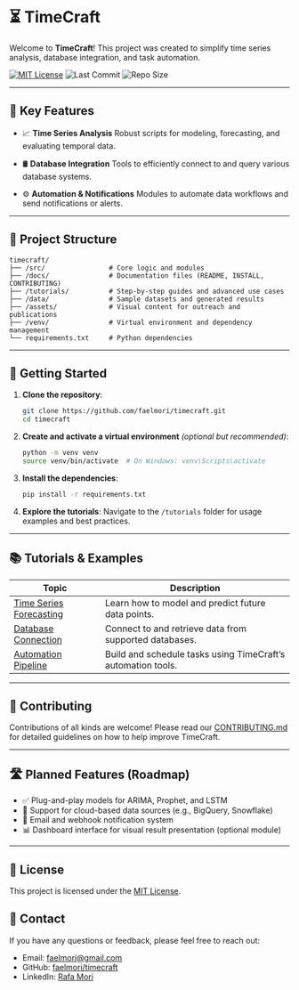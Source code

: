 # ⏳ TimeCraft

Welcome to **TimeCraft**! This project was created to simplify time series analysis, database integration, and task automation.

[![MIT License](https://img.shields.io/badge/License-MIT-blue.svg)](https://opensource.org/licenses/MIT) ![Last Commit](https://img.shields.io/github/last-commit/faelmori/timecraft) ![Repo Size](https://img.shields.io/github/repo-size/faelmori/timecraft)

---

## 🚀 Key Features

* 📈 **Time Series Analysis**
  Robust scripts for modeling, forecasting, and evaluating temporal data.

* 🛢️ **Database Integration**
  Tools to efficiently connect to and query various database systems.

* ⚙️ **Automation & Notifications**
  Modules to automate data workflows and send notifications or alerts.

---

## 📁 Project Structure

```
timecraft/
├── /src/                # Core logic and modules
├── /docs/               # Documentation files (README, INSTALL, CONTRIBUTING)
├── /tutorials/          # Step-by-step guides and advanced use cases
├── /data/               # Sample datasets and generated results
├── /assets/             # Visual content for outreach and publications
├── /venv/               # Virtual environment and dependency management
└── requirements.txt     # Python dependencies
```

---

## 🧭 Getting Started

1. **Clone the repository**:

   ```bash
   git clone https://github.com/faelmori/timecraft.git
   cd timecraft
   ```

2. **Create and activate a virtual environment** *(optional but recommended)*:

   ```bash
   python -m venv venv
   source venv/bin/activate  # On Windows: venv\Scripts\activate
   ```

3. **Install the dependencies**:

   ```bash
   pip install -r requirements.txt
   ```

4. **Explore the tutorials**:
   Navigate to the `/tutorials` folder for usage examples and best practices.

---

## 📚 Tutorials & Examples

| Topic                                               | Description                                                  |
| --------------------------------------------------- | ------------------------------------------------------------ |
| [Time Series Forecasting](tutorials/forecasting.md) | Learn how to model and predict future data points.           |
| [Database Connection](tutorials/database.md)        | Connect to and retrieve data from supported databases.       |
| [Automation Pipeline](tutorials/automation.md)      | Build and schedule tasks using TimeCraft’s automation tools. |

---

## 🤝 Contributing

Contributions of all kinds are welcome!
Please read our [CONTRIBUTING.md](CONTRIBUTING.md) for detailed guidelines on how to help improve TimeCraft.

---

## 🛣️ Planned Features (Roadmap)

* ✅ Plug-and-play models for ARIMA, Prophet, and LSTM
* 🚧 Support for cloud-based data sources (e.g., BigQuery, Snowflake)
* 🔔 Email and webhook notification system
* 📊 Dashboard interface for visual result presentation (optional module)

---

## 📄 License

This project is licensed under the [MIT License](https://opensource.org/licenses/MIT).


## 📧 Contact

If you have any questions or feedback, please feel free to reach out:

- Email: [faelmori@gmail.com](mailto:faelmori@gmail.com)
- GitHub: [faelmori/timecraft](https://github.com/faelmori/timecraft)
- LinkedIn: [Rafa Mori](https://www.linkedin.com/in/rafa-mori)